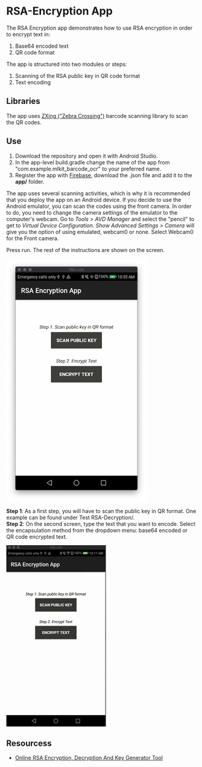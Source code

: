 # RSA-Encryption App 

The RSA Encryption app demonstrates how to use RSA encryption in order to encrypt text in:
<ol>
  <li>Base64 encoded text</li>
  <li>QR code format</li>
</ol>
The app is structured into two modules or steps:
<ol>
  <li>Scanning of the RSA public key in QR code format</li>
  <li>Text encoding</li>
</ol>

<h2>Libraries</h2>
The app uses <a href="https://github.com/zxing/zxing">ZXing ("Zebra Crossing")</a> barcode scanning library to scan the QR codes. 

<h2>Use</h2>
<ol>
  <li>Download the repository and open it with Android Studio.</li>
  <li>In the app-level build.gradle change the name of the app from "com.example.mlkit_barcode_ocr" to your preferred name.</li>
  <li>Register the app with <a href="https://firebase.google.com/docs/android/setup">Firebase</a>, download the .json file and add it to the <b>app/</b> folder. 
</ol> 

The app uses several scanning activities, which is why it is recommended that you deploy the app on an Android device. If you decide to use the Android emulator, you can scan the codes using the front camera. In order to do, you need to change the camera settings of the emulator to the computer's webcam. Go to <i>Tools > AVD Manager</i> and select the "pencil" to get to <i>Virtual Device Configuration</i>. <i>Show Advanced Settings > Camera</i> will give you the option of using emulated, webcam0 or none. Select Webcam0 for the Front camera.

Press run. The rest of the instructions are shown on the screen.<br/>
<br/>
![](RSA_encryption_app.png)
<br/>

<b>Step 1</b>: As a first step, you will have to scan the public key in QR format. One example can be found under Test RSA-Decryption/.<br/>
<b>Step 2</b>: On the second screen, type the text that you want to encode. Select the encapsulation method from the dropdown menu: base64 encoded or QR code encrypted text.<br/>

![](encryption.gif)

<h2>Resourcess</h2>
<ul>
  <li><a href="https://www.devglan.com/online-tools/rsa-encryption-decryption">Online RSA Encryption, Decryption And Key Generator Tool </a> </li>  
</ul>
  
